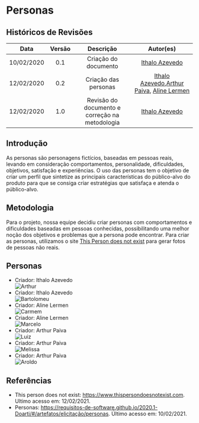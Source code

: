 # Personas

## Históricos de Revisões

|    Data    | Versão |                   Descrição                    |                                                                     Autor(es)                                                                      |
| :--------: | :----: | :--------------------------------------------: | :------------------------------------------------------------------------------------------------------------------------------------------------: |
| 10/02/2020 |  0.1   |              Criação do documento              |                                                 [Ithalo Azevedo](https://github.com/ithaloazevedo)                                                 |
| 12/02/2020 |  0.2   |              Criação das personas              | [Ithalo Azevedo](https://github.com/ithaloazevedo),[Arthur Paiva](https://github.com/ArthurPaivaT), [Aline Lermen](https://github.com/AlineLermen) |
| 12/02/2020 |  1.0   | Revisão do documento e correção na metodologia |                                                 [Ithalo Azevedo](https://github.com/ithaloazevedo)                                                 |

## Introdução

As personas são personagens fictícios, baseadas em pessoas reais, levando em consideração comportamentos, personalidade, dificuldades, objetivos, satisfação e experiências. O uso das personas tem o objetivo de criar um perfil que sintetize as principais características do público-alvo do produto para que se consiga criar estratégias que satisfaça e atenda o público-alvo.

## Metodologia

Para o projeto, nossa equipe decidiu criar personas com comportamentos e dificuldades baseadas em pessoas conhecidas, possibilitando uma melhor noção dos objetivos e problemas que a persona pode encontrar. Para criar as personas, utilizamos o site [This Person does not exist](https://www.thispersondoesnotexist.com) para gerar fotos de pessoas não reais.

## Personas

- Criador: Ithalo Azevedo
  <br/> ![Arthur](../../assets/images/02-requisitos/personas/arthur.png)
- Criador: Ithalo Azevedo
  <br/> ![Bartolomeu](../../assets/images/02-requisitos/personas/bartolomeu.png)
- Criador: Aline Lermen
  <br/> ![Carmem](../../assets/images/02-requisitos/personas/carmem.png)
- Criador: Aline Lermen
  <br/> ![Marcelo](../../assets/images/02-requisitos/personas/marcelo.png)
- Criador: Arthur Paiva
  <br/> ![Luiz](../../assets/images/02-requisitos/personas/luiz.png)
- Criador: Arthur Paiva
  <br/> ![Melissa](../../assets/images/02-requisitos/personas/melissa.png)
- Criador: Arthur Paiva
  <br/> ![Aroldo](../../assets/images/02-requisitos/personas/aroldo.png)

## Referências

- This person does not exist: https://www.thispersondoesnotexist.com. Ultimo acesso em: 12/02/2021.
- Personas: https://requisitos-de-software.github.io/2020.1-Doarti/#/artefatos/elicitação/personas. Último acesso em: 10/02/2021.
